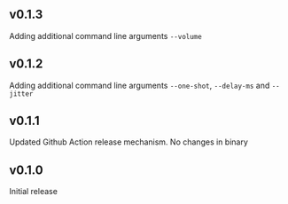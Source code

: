 ## v0.1.3

Adding additional command line arguments `--volume`

## v0.1.2

Adding additional command line arguments `--one-shot`, `--delay-ms` and `--jitter`

## v0.1.1

Updated Github Action release mechanism. No changes in binary

## v0.1.0

Initial release
